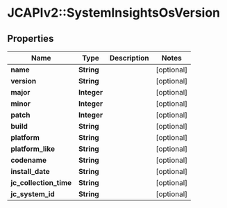 # JCAPIv2::SystemInsightsOsVersion

## Properties
Name | Type | Description | Notes
------------ | ------------- | ------------- | -------------
**name** | **String** |  | [optional] 
**version** | **String** |  | [optional] 
**major** | **Integer** |  | [optional] 
**minor** | **Integer** |  | [optional] 
**patch** | **Integer** |  | [optional] 
**build** | **String** |  | [optional] 
**platform** | **String** |  | [optional] 
**platform_like** | **String** |  | [optional] 
**codename** | **String** |  | [optional] 
**install_date** | **String** |  | [optional] 
**jc_collection_time** | **String** |  | [optional] 
**jc_system_id** | **String** |  | [optional] 


